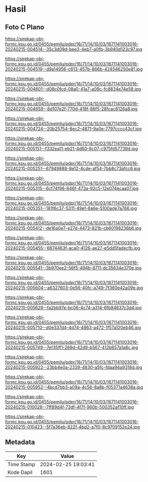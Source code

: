 # Hasil

## Foto C Plano

https://sirekap-obj-formc.kpu.go.id/0455/pemilu/pdpr/16/71/14/10/03/1671141003016-20240215-004514--35c3d09d-bee3-4eb7-a0fb-3b940d123c97.jpg

https://sirekap-obj-formc.kpu.go.id/0455/pemilu/pdpr/16/71/14/10/03/1671141003016-20240215-004519--d9a14956-c613-457b-866b-424546250e81.jpg

https://sirekap-obj-formc.kpu.go.id/0455/pemilu/pdpr/16/71/14/10/03/1671141003016-20240215-004601--d08c0fcd-08a0-41a7-a09c-fc8834e74e58.jpg

https://sirekap-obj-formc.kpu.go.id/0455/pemilu/pdpr/16/71/14/10/03/1671141003016-20240215-004659--8d107e2f-770d-418f-86f5-28fcac8126a8.jpg

https://sirekap-obj-formc.kpu.go.id/0455/pemilu/pdpr/16/71/14/10/03/1671141003016-20240215-004724--20b25754-8ec2-4871-9a0e-7797cccc43cf.jpg

https://sirekap-obj-formc.kpu.go.id/0455/pemilu/pdpr/16/71/14/10/03/1671141003016-20240215-005151--f332ea11-eb21-4d60-8c07-c975fd57739d.jpg

https://sirekap-obj-formc.kpu.go.id/0455/pemilu/pdpr/16/71/14/10/03/1671141003016-20240215-005251--67949888-8e12-4cde-af54-7bb8c73afcc6.jpg

https://sirekap-obj-formc.kpu.go.id/0455/pemilu/pdpr/16/71/14/10/03/1671141003016-20240215-005315--6cf74f96-846f-473a-92c5-12e074ecaa07.jpg

https://sirekap-obj-formc.kpu.go.id/0455/pemilu/pdpr/16/71/14/10/03/1671141003016-20240215-005351--181f6c37-5311-49ef-8a6e-5100ade7a766.jpg

https://sirekap-obj-formc.kpu.go.id/0455/pemilu/pdpr/16/71/14/10/03/1671141003016-20240215-005412--de16a0e7-e27d-4473-821b-cb60198236b6.jpg

https://sirekap-obj-formc.kpu.go.id/0455/pemilu/pdpr/16/71/14/10/03/1671141003016-20240215-005455--6674463f-aca0-4126-ae27-e5dd5fadecfb.jpg

https://sirekap-obj-formc.kpu.go.id/0455/pemilu/pdpr/16/71/14/10/03/1671141003016-20240215-005541--3b970ee2-56f5-494b-8711-dc35634e370e.jpg

https://sirekap-obj-formc.kpu.go.id/0455/pemilu/pdpr/16/71/14/10/03/1671141003016-20240215-005604--a6327603-0e56-40fc-a749-7f360e42a09e.jpg

https://sirekap-obj-formc.kpu.go.id/0455/pemilu/pdpr/16/71/14/10/03/1671141003016-20240215-005629--fa2bb97e-bc06-4c74-a314-6fb84637c3d4.jpg

https://sirekap-obj-formc.kpu.go.id/0455/pemilu/pdpr/16/71/14/10/03/1671141003016-20240215-005710--d0e337d4-4d74-4863-a472-1f57a120eb46.jpg

https://sirekap-obj-formc.kpu.go.id/0455/pemilu/pdpr/16/71/14/10/03/1671141003016-20240215-005749--7ef35ff1-269d-42d9-b567-412b657a1a8c.jpg

https://sirekap-obj-formc.kpu.go.id/0455/pemilu/pdpr/16/71/14/10/03/1671141003016-20240215-005922--23bb4e0a-2339-4830-a5fc-fdaa94a9318d.jpg

https://sirekap-obj-formc.kpu.go.id/0455/pemilu/pdpr/16/71/14/10/03/1671141003016-20240215-005952--4bcd7bb3-a09a-4c56-8a8b-f05371a4638a.jpg

https://sirekap-obj-formc.kpu.go.id/0455/pemilu/pdpr/16/71/14/10/03/1671141003016-20240215-010028--7ff89d4f-73df-4f7f-960b-500352af10ff.jpg

https://sirekap-obj-formc.kpu.go.id/0455/pemilu/pdpr/16/71/14/10/03/1671141003016-20240215-010423--5f7a36eb-822f-4bd2-a7f0-8c9709152e24.jpg


## Metadata

| Key        | Value               |
| ---------- | ------------------- |
| Time Stamp | 2024-02-25 19:03:41 |
| Kode Dapil | 1601                |



